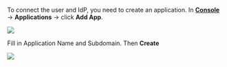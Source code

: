 
To connect the user and IdP, you need to create an application. In [**Console**](https://console.authing.cn) -> **Applications** -> click **Add App**.

![](~@imagesZhCn/integration/ali-cloud/1-4.jpg)

Fill in Application Name and Subdomain. Then **Create**

![](~@imagesZhCn/integration/ali-cloud/1-5.jpg)
